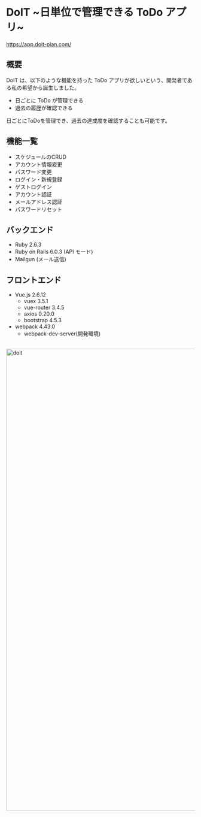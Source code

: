 # DoIT \~日単位で管理できる ToDo アプリ\~

https://app.doit-plan.com/

## 概要

DoIT は、以下のような機能を持った ToDo アプリが欲しいという、開発者である私の希望から誕生しました。

- 日ごとに ToDo が管理できる
- 過去の履歴が確認できる

日ごとにToDoを管理でき、過去の達成度を確認することも可能です。

## 機能一覧

- スケジュールのCRUD
- アカウント情報変更
- パスワード変更
- ログイン・新規登録
- ゲストログイン
- アカウント認証
- メールアドレス認証
- パスワードリセット

## バックエンド

- Ruby 2.6.3
- Ruby on Rails 6.0.3 (API モード)
- Mailgun (メール送信)

## フロントエンド

- Vue.js 2.6.12
  - vuex 3.5.1
  - vue-router 3.4.5
  - axios 0.20.0
  - bootstrap 4.5.3
- webpack 4.43.0
  - webpack-dev-server(開発環境)

<br>

<img width="1234" alt="doit" src="https://github.com/mf-watanabe-tasuku/doit/assets/79836621/c4c95cc4-c9b8-457c-8e0a-e26ebecd262b">

